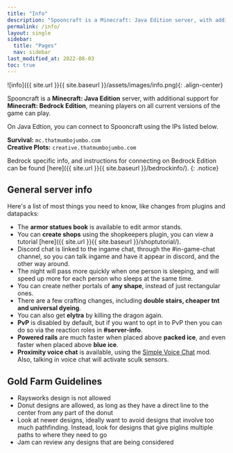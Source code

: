 ```yaml
---
title: "Info"
description: "Spooncraft is a Minecraft: Java Edition server, with additional support for Minecraft: Bedrock Edition, meaning players on all current versions of the game can play."
permalink: /info/
layout: single
sidebar:
  title: "Pages"
  nav: sidebar
last_modified_at: 2022-08-03
toc: true
---
```


![info]({{ site.url }}{{ site.baseurl }}/assets/images/info.png){: .align-center}

Spooncraft is a **Minecraft: Java Edition** server, with additional support for **Minecraft: Bedrock Edition**, meaning players on all current versions of the game can play.

On Java Edtion, you can connect to Spooncraft using the IPs listed below.

**Survival:** `mc.thatmumbojumbo.com` \
**Creative Plots:** `creative.thatmumbojumbo.com`

Bedrock specific info, and instructions for connecting on Bedrock Edition can be found [here]({{ site.url }}{{ site.baseurl }}/bedrockinfo/).
{: .notice}

## General server info

Here's a list of most things you need to know, like changes from plugins and datapacks:
- The **armor statues book** is available to edit armor stands.
- You can **create shops** using the shopkeepers plugin, you can view a tutorial [here]({{ site.url }}{{ site.baseurl }}/shoptutorial/).
- Discord chat is linked to the ingame chat, through the #in-game-chat channel, so you can talk ingame and have it appear in discord, and the other way around.
- The night will pass more quickly when one person is sleeping, and will speed up more for each person who sleeps at the same time.
- You can create nether portals of **any shape**, instead of just rectangular ones.
- There are a few crafting changes, including **double stairs, cheaper tnt and universal dyeing**. 
- You can also get **elytra** by killing the dragon again.
- **PvP** is disabled by default, but if you want to opt in to PvP then you can do so via the reaction roles in **#server-info**.
- **Powered rails** are much faster when placed above **packed ice**, and even faster when placed above **blue ice**.
- **Proximity voice chat** is available, using the [Simple Voice Chat](https://www.curseforge.com/minecraft/mc-mods/simple-voice-chat) mod. Also, talking in voice chat will activate sculk sensors.

## Gold Farm Guidelines
- Raysworks design is not allowed
- Donut designs are allowed, as long as they have a direct line to the center from any part of the donut
- Look at newer designs, ideally want to avoid designs that involve too much pathfinding. Instead, look for designs that give piglins multiple paths to where they need to go
- Jam can review any designs that are being considered